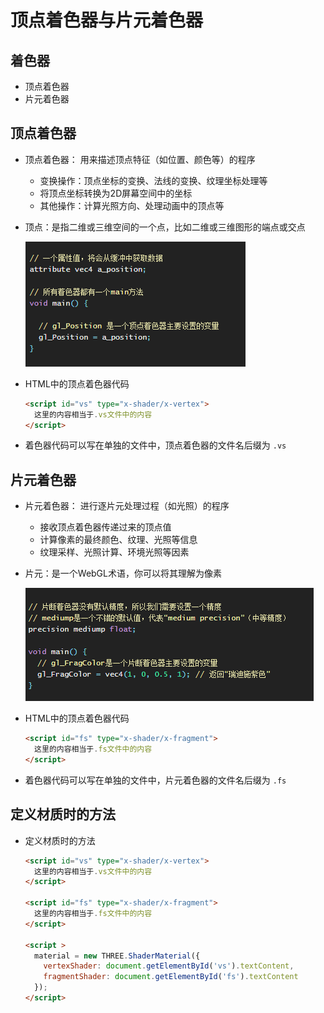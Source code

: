 # 顶点着色器与片元着色器

## 着色器

+ 顶点着色器
+ 片元着色器

## 顶点着色器

+ 顶点着色器： 用来描述顶点特征（如位置、颜色等）的程序

  + 变换操作：顶点坐标的变换、法线的变换、纹理坐标处理等
  + 将顶点坐标转换为2D屏幕空间中的坐标
  + 其他操作：计算光照方向、处理动画中的顶点等

+ 顶点：是指二维或三维空间的一个点，比如二维或三维图形的端点或交点

  ![alt text](images/顶点着色器.png)

+ HTML中的顶点着色器代码

  ```html
  <script id="vs" type="x-shader/x-vertex">
    这里的内容相当于.vs文件中的内容
  </script>
  ```

+ 着色器代码可以写在单独的文件中，顶点着色器的文件名后缀为 `.vs`

## 片元着色器

+ 片元着色器： 进行逐片元处理过程（如光照）的程序

  + 接收顶点着色器传递过来的顶点值
  + 计算像素的最终颜色、纹理、光照等信息
  + 纹理采样、光照计算、环境光照等因素

+ 片元：是一个WebGL术语，你可以将其理解为像素

  ![alt text](images/片元着色器.png)

+ HTML中的顶点着色器代码

  ```html
  <script id="fs" type="x-shader/x-fragment">
    这里的内容相当于.fs文件中的内容
  </script>
  ```

+ 着色器代码可以写在单独的文件中，片元着色器的文件名后缀为 `.fs`

## 定义材质时的方法

+ 定义材质时的方法

  ```html
  <script id="vs" type="x-shader/x-vertex">
    这里的内容相当于.vs文件中的内容
  </script>

  <script id="fs" type="x-shader/x-fragment">
    这里的内容相当于.fs文件中的内容
  </script>

  <script >
    material = new THREE.ShaderMaterial({
      vertexShader: document.getElementById('vs').textContent,
      fragmentShader: document.getElementById('fs').textContent
    });
  </script>
  ```
